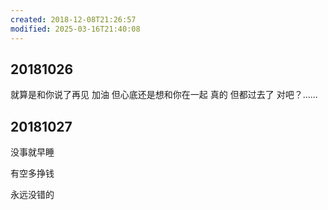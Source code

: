 ```yaml
---
created: 2018-12-08T21:26:57
modified: 2025-03-16T21:40:08
---
```


## 20181026

就算是和你说了再见 加油 但心底还是想和你在一起 真的 但都过去了 对吧？......

## 20181027

没事就早睡

有空多挣钱

永远没错的
